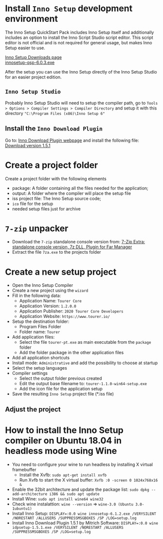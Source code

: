 # Install `Inno Setup` development environment

The Inno Setup QuickStart Pack includes Inno Setup itself and additionally includes an option to install the Inno Script Studio script editor. This script editor is not official and is not required for general usage, but makes Inno Setup easier to use.

[Inno Setup Downloads page](https://www.jrsoftware.org/isdl.php)  
[innosetup-qsp-6.0.3.exe](https://www.jrsoftware.org/download.php/ispack.exe)

After the setup you can use the Inno Setup directly of the Inno Setup Studio for an easier project edition. 

## `Inno Setup Studio`

Probably Inno Setup Studio will need to setup the compiler path, go to `Tools > Options > Compiler Settings > Compiler Directory` and setup it with this directory `"C:\Program Files (x86)\Inno Setup 6"`

## Install the `Inno Download Plugin` 

Go to: [Inno Download Plugin webpage](https://mitrichsoftware.wordpress.com/inno-setup-tools/inno-download-plugin/) and install the following file: [Download version 1.5.1](https://bitbucket.org/mitrich_k/inno-download-plugin/downloads/idpsetup-1.5.1.exe)

# Create a project folder

Create a project folder with the following elements

* package: A folder containing all the files needed for the application;
* output: A folder where the compiler will place the setup file 
* iss project file: The Inno Setup source code;
* `ico` file for the setup
* needed setup files just for archive

# `7-zip` unpacker

* Download the `7-zip` standalone console version from: [7-Zip Extra: standalone console version, 7z DLL, Plugin for Far Manager](https://www.7-zip.org/a/7z1900-extra.7z)
* Extract the file `7za.exe` to the projects folder

# Create a new setup project

* Open the Inno Setup Compiler
* Create a new project using the `wizard`
* Fill in the following data:
    * Application Name: `Tourer Core`
    * Application Version: `1.2.0.0`
    * Application Publisher: `2020 Tourer Core Developers`
    * Application Website: `https://www.tourer.io/`
* Setup the destination folder:
    * Program Files Folder
    * Folder name: `Tourer`
* Add application files:
    * Select the file `tourer-pt.exe` as main executable from the `package` folder
    * Add the folder package in the other application files
* Add all application shortcuts
* Install mode: `Administrative` and add the possibility to choose at startup
* Select the setup languages
* Compiler settings
    * Select the output folder previous created
    * Edit the output base filename to: `tourer-1.1.0-win64-setup.exe`
    * Add the icon file for the application setup
* Save the resulting `Inno Setup` project file (*.iss file)

## Adjust the project

# How to install the Inno Setup compiler on Ubuntu 18.04 in headless mode using Wine

* You need to configure your wine to run headless by installing X virtual framebuffer
	* Install the Xvfb: `sudo apt-get install xvfb`
	* Run Xvfb to start the X virtual buffer: `Xvfb :0 -screen 0 1024x768x16 &`
* Enable the 32bit architecture and update the package list: `sudo dpkg --add-architecture i386 && sudo apt update`
* Install Wine: `sudo apt install wine64 wine32`
* Check wine instalattion: `wine --version` => `wine-3.0 (Ubuntu 3.0-1ubuntu1)`
* Install Inno Setup: `DISPLAY=:0.0 wine innosetup-6.1.2.exe /VERYSILENT /NORESTART /ALLUSERS /SUPPRESSMSGBOXES /SP /LOG=setup.log`
* Install Inno Download Plugin 1.5.1 by Mitrich Software: `DISPLAY=:0.0 wine idpsetup-1.5.1.exe /VERYSILENT /NORESTART /ALLUSERS /SUPPRESSMSGBOXES /SP /LOG=setup.log`
